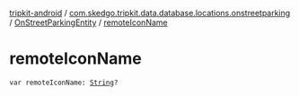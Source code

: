 [tripkit-android](../../index.md) / [com.skedgo.tripkit.data.database.locations.onstreetparking](../index.md) / [OnStreetParkingEntity](index.md) / [remoteIconName](./remote-icon-name.md)

# remoteIconName

`var remoteIconName: `[`String`](https://kotlinlang.org/api/latest/jvm/stdlib/kotlin/-string/index.html)`?`